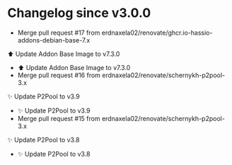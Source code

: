 # Changelog since v3.0.0
- Merge pull request #17 from erdnaxela02/renovate/ghcr.io-hassio-addons-debian-base-7.x

⬆️ Update Addon Base Image to v7.3.0 
- ⬆️ Update Addon Base Image to v7.3.0 
- Merge pull request #16 from erdnaxela02/renovate/schernykh-p2pool-3.x

✨ Update P2Pool to v3.9 
- ✨ Update P2Pool to v3.9 
- Merge pull request #15 from erdnaxela02/renovate/schernykh-p2pool-3.x

✨ Update P2Pool to v3.8 
- ✨ Update P2Pool to v3.8 
